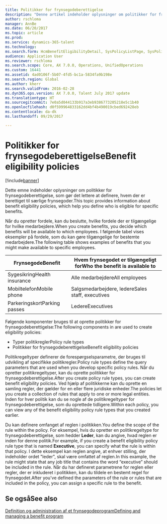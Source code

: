```yaml
---
title: Politikker for frynsegodeberettigelse
description: "Denne artikel indeholder oplysninger om politikker for frynsegodeberettigelse, som gør det lettere at definere, hvem der er berettiget til særlige frynsegoder."
author: rschloma
manager: AnnBe
ms.date: 06/20/2017
ms.topic: article
ms.prod: 
ms.service: dynamics-365-talent
ms.technology: 
ms.search.form: HcmBenefitEligibilityDetail, SysPolicyListPage, SysPolicySourceDocumentRuleType
audience: Application User
ms.reviewer: rschloma
ms.search.scope: Core, AX 7.0.0, Operations, UnifiedOperations
ms.custom: 16441
ms.assetid: 4ad0106f-5b07-4fd5-bc1a-5834fa9b198e
ms.search.region: Global
ms.author: kherr
ms.search.validFrom: 2016-02-28
ms.dyn365.ops.version: AX 7.0.0, Talent July 2017 update
ms.translationtype: HT
ms.sourcegitcommit: 7e0a5d044133b917a3eb9386773205218e5c1b40
ms.openlocfilehash: d0f599964833162dd4bf4b490019cbed692428eb
ms.contentlocale: da-dk
ms.lasthandoff: 09/29/2017

---
```


# <a name="benefit-eligibility-policies"></a><span data-ttu-id="21248-103">Politikker for frynsegodeberettigelse</span><span class="sxs-lookup"><span data-stu-id="21248-103">Benefit eligibility policies</span></span>

[!include[banner](includes/banner.md)]


<span data-ttu-id="21248-104">Dette emne indeholder oplysninger om politikker for frynsegodeberettigelse, som gør det lettere at definere, hvem der er berettiget til særlige frynsegoder.</span><span class="sxs-lookup"><span data-stu-id="21248-104">This topic provides information about benefit eligibility policies, which help you define who is eligible for specific benefits.</span></span>

<span data-ttu-id="21248-105">Når du opretter fordele, kan du beslutte, hvilke fordele der er tilgængelige for hvilke medarbejdere.</span><span class="sxs-lookup"><span data-stu-id="21248-105">When you create benefits, you decide which benefits will be available to which employees.</span></span> <span data-ttu-id="21248-106">I følgende tabel vises eksempler på fordele, som du kan gøre tilgængelige for bestemte medarbejdere.</span><span class="sxs-lookup"><span data-stu-id="21248-106">The following table shows examples of benefits that you might make available to specific employees.</span></span>

| <span data-ttu-id="21248-107">Frynsegode</span><span class="sxs-lookup"><span data-stu-id="21248-107">Benefit</span></span>          | <span data-ttu-id="21248-108">Hvem frynsegodet er tilgængeligt for</span><span class="sxs-lookup"><span data-stu-id="21248-108">Who the benefit is available to</span></span> |
|------------------|---------------------------------|
| <span data-ttu-id="21248-109">Sygesikring</span><span class="sxs-lookup"><span data-stu-id="21248-109">Health insurance</span></span> | <span data-ttu-id="21248-110">Alle medarbejdere</span><span class="sxs-lookup"><span data-stu-id="21248-110">All employees</span></span>                   |
| <span data-ttu-id="21248-111">Mobiltelefon</span><span class="sxs-lookup"><span data-stu-id="21248-111">Mobile phone</span></span>     | <span data-ttu-id="21248-112">Salgsmedarbejdere, ledere</span><span class="sxs-lookup"><span data-stu-id="21248-112">Sales staff, executives</span></span>         |
| <span data-ttu-id="21248-113">Parkeringskort</span><span class="sxs-lookup"><span data-stu-id="21248-113">Parking passes</span></span>   | <span data-ttu-id="21248-114">Ledere</span><span class="sxs-lookup"><span data-stu-id="21248-114">Executives</span></span>                      |

<span data-ttu-id="21248-115">Følgende komponenter bruges til at oprette politikker for frynsegodeberettigelse:</span><span class="sxs-lookup"><span data-stu-id="21248-115">The following components in are used to create eligibility policies:</span></span>

-   <span data-ttu-id="21248-116">Typer politikregler</span><span class="sxs-lookup"><span data-stu-id="21248-116">Policy rule types</span></span>
-   <span data-ttu-id="21248-117">Politikker for frynsegodeberettigelse</span><span class="sxs-lookup"><span data-stu-id="21248-117">Benefit eligibility policies</span></span>

<span data-ttu-id="21248-118">Politikregeltyper definerer de forespørgselsparametre, der bruges til udvikling af specifikke politikregler.</span><span class="sxs-lookup"><span data-stu-id="21248-118">Policy rule types define the query parameters that are used when you develop specific policy rules.</span></span> <span data-ttu-id="21248-119">Når du opretter politikregeltyper, kan du oprette politikker for frynsegodeberettigelse.</span><span class="sxs-lookup"><span data-stu-id="21248-119">After you create policy rule types, you can create benefit eligibility policies.</span></span> <span data-ttu-id="21248-120">Ved hjælp af politikkerne kan du oprette en samling regler, der gælder for en eller flere juridiske enheder.</span><span class="sxs-lookup"><span data-stu-id="21248-120">The policies let you create a collection of rules that apply to one or more legal entities.</span></span> <span data-ttu-id="21248-121">Inden for hver politik kan du se nogle af de politikregeltyper for frynsegodeberettigelse, som du oprettede tidligere.</span><span class="sxs-lookup"><span data-stu-id="21248-121">Within each policy, you can view any of the benefit eligibility policy rule types that you created earlier.</span></span> 

<span data-ttu-id="21248-122">Du kan definere omfanget af reglen i politikken.</span><span class="sxs-lookup"><span data-stu-id="21248-122">You define the scope of the rule within the policy.</span></span> <span data-ttu-id="21248-123">For eksempel, hvis du opretter en politikregeltype for frynsegodeberettigelse, som hedder **Leder**, kan du angive, hvad reglen er inden for denne politik.</span><span class="sxs-lookup"><span data-stu-id="21248-123">For example, if you create a benefit eligibility policy rule type that is named **Executive**, you can specify what the rule is within that policy.</span></span> <span data-ttu-id="21248-124">I dette eksempel kan reglen angive, at enhver stilling, der indeholder ordet "leder", skal være omfattet af reglen.</span><span class="sxs-lookup"><span data-stu-id="21248-124">In this example, the rule might state that any job title that contains the word “executive” should be included in the rule.</span></span> <span data-ttu-id="21248-125">Når du har defineret parametrene for reglen eller regler, der er inkluderet i politikken, kan du tildele en bestemt regel for frynsegodet.</span><span class="sxs-lookup"><span data-stu-id="21248-125">After you've defined the parameters of the rule or rules that are included in the policy, you can assign a specific rule to the benefit.</span></span>

<a name="see-also"></a><span data-ttu-id="21248-126">Se også</span><span class="sxs-lookup"><span data-stu-id="21248-126">See also</span></span>
--------

[<span data-ttu-id="21248-127">Definition og administration af et frynsegodeprogram</span><span class="sxs-lookup"><span data-stu-id="21248-127">Defining and managing a benefit program</span></span>](manage-benefit-program.md)




